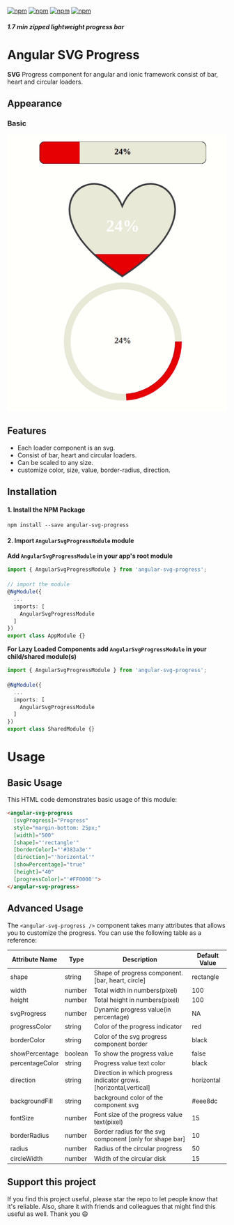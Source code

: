 [![npm](https://img.shields.io/npm/l/angular-svg-progress.svg)](https://www.npmjs.com/package/angular-svg-progress)
[![npm](https://img.shields.io/npm/v/angular-svg-progress.svg?style=flat-square)](https://www.npmjs.com/package/angular-svg-progress)
[![npm](https://badgen.net/npm/dm/angular-svg-progress)](https://www.npmjs.com/package/angular-svg-progress)
[![npm](https://badgen.net/bundlephobia/minzip/angular-svg-progress)](https://www.npmjs.com/package/angular-svg-progress)
##### 1.7 min zipped lightweight progress bar

# Angular SVG Progress
**SVG** Progress component for angular and ionic framework consist of bar, heart and circular loaders.

## Appearance ##

### Basic ###
  <img src="./src/assets/angular-svg-loader.gif" alt="Appearence">

## Features
- Each loader component is an svg.
- Consist of bar, heart and circular loaders.
- Can be scaled to any size.
- customize color, size, value, border-radius, direction.

## Installation

#### 1. Install the NPM Package
```
npm install --save angular-svg-progress
```

#### 2. Import `AngularSvgProgressModule` module

**Add `AngularSvgProgressModule` in your app's root module**
```typescript
import { AngularSvgProgressModule } from 'angular-svg-progress';

// import the module
@NgModule({
  ...
  imports: [
    AngularSvgProgressModule
  ]
})
export class AppModule {}
```

**For Lazy Loaded Components add `AngularSvgProgressModule` in your child/shared module(s)**
```typescript
import { AngularSvgProgressModule } from 'angular-svg-progress';

@NgModule({
  ...
  imports: [
    AngularSvgProgressModule
  ]
})
export class SharedModule {}
```

# Usage

## Basic Usage
This HTML code demonstrates basic usage of this module:

```html
<angular-svg-progress
  [svgProgress]="Progress"
  style="margin-bottom: 25px;"
  [width]="500"
  [shape]="'rectangle'"
  [borderColor]="'#383a3e'"
  [direction]="'horizontal'"
  [showPercentage]="true"
  [height]="40"
  [progressColor]="'#FF0000'">
</angular-svg-progress>
```

## Advanced Usage
The `<angular-svg-progress />` component takes many attributes that allows you to customize the progress. You can use the following table as a reference:

| Attribute Name | Type | Description | Default Value |
| --- | --- | --- | --- |
| shape | string | Shape of progress component. [bar, heart, circle] | rectangle |
| width | number | Total width in numbers(pixel) | 100 |
| height | number | Total height in numbers(pixel) | 100 |
| svgProgress | number | Dynamic progress value(in percentage) | NA |
| progressColor | string | Color of the progress indicator | red |
| borderColor | string | Color of the svg progress component border | black |
| showPercentage | boolean | To show the progress value | false |
| percentageColor | string | Progress value text color | black |
| direction | string | Direction in which progress indicator grows. [horizontal,vertical] | horizontal |
| backgroundFill | string | background color of the component svg | #eee8dc |
| fontSize | number | Font size of the progress value text(pixel) | 15 |
| borderRadius | number | Border radius for the svg component [only for shape bar] | 10 |
| radius | number | Radius of the circular progress | 50 |
| circleWidth | number | Width of the circular disk | 15 |


## Support this project
If you find this project useful, please star the repo to let people know that it's reliable. Also, share it with friends and colleagues that might find this useful as well. Thank you :smile:
